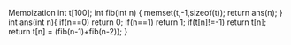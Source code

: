 Memoization
int t[100];
int fib(int n) {
memset(t,-1,sizeof(t));
return ans(n);
}
int ans(int n){
if(n==0)
return 0;
if(n==1)
return 1;
if(t[n]!=-1)
return t[n];
return t[n] = (fib(n-1)+fib(n-2));
}